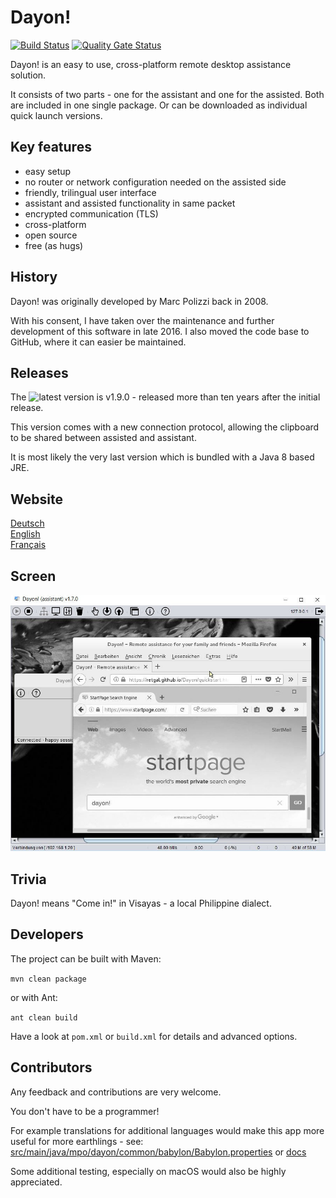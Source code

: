 # Dayon! 
[![Build Status](https://travis-ci.org/RetGal/Dayon.svg?branch=master)](https://travis-ci.org/RetGal/Dayon) [![Quality Gate Status](https://sonarcloud.io/api/project_badges/measure?project=RetGal_Dayon&metric=alert_status)](https://sonarcloud.io/dashboard?id=RetGal_Dayon)

Dayon! is an easy to use, cross-platform remote desktop assistance solution.

It consists of two parts - one for the assistant and one for the assisted. Both are included in one single package.
Or can be downloaded as individual quick launch versions.

## Key features

- easy setup
- no router or network configuration needed on the assisted side
- friendly, trilingual user interface
- assistant and assisted functionality in same packet
- encrypted communication (TLS)
- cross-platform
- open source
- free (as hugs)

## History

Dayon! was originally developed by Marc Polizzi back in 2008.

With his consent, I have taken over the maintenance and further development of this software in late 2016.
I also moved the code base to GitHub, where it can easier be maintained.

## Releases

The ![latest version](https://github.com/RetGal/Dayon/releases) is v1.9.0 - released more than ten years after the initial release.

This version comes with a new connection protocol, allowing the clipboard to be shared between assisted and assistant.

It is most likely the very last version which is bundled with a Java 8 based JRE.

## Website

[Deutsch](https://retgal.github.io/Dayon/de_index.html)<br>
[English](https://retgal.github.io/Dayon/index.html)<br>
[Français](https://retgal.github.io/Dayon/fr_index.html)

## Screen

![Assistant connected](/docs/assistant_connected.jpg?raw=true "Assistant connected")

## Trivia

Dayon! means "Come in!" in Visayas - a local Philippine dialect. 

## Developers

The project can be built with Maven:

``mvn clean package``

or with Ant:

``ant clean build``

Have a look at ``pom.xml`` or ``build.xml`` for details and advanced options.
 
## Contributors
 
Any feedback and contributions are very welcome. 

You don't have to be a programmer!

For example translations for additional languages would make this app more useful for more earthlings - see: [src/main/java/mpo/dayon/common/babylon/Babylon.properties](https://github.com/RetGal/Dayon/blob/master/src/main/java/mpo/dayon/common/babylon/Babylon.properties) or [docs](https://github.com/RetGal/Dayon/tree/master/docs)

Some additional testing, especially on macOS would also be highly appreciated.

 
